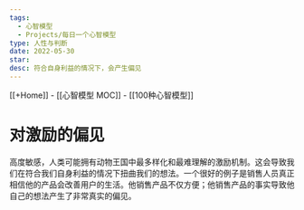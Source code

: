 ```yaml
---
tags:
  - 心智模型
  - Projects/每日一个心智模型
type: 人性与判断
date: 2022-05-30
star: 
desc: 符合自身利益的情况下，会产生偏见
---
```

[[+Home]] - [[心智模型 MOC]] - [[100种心智模型]]


# 对激励的偏见

高度敏感，人类可能拥有动物王国中最多样化和最难理解的激励机制。这会导致我们在符合我们自身利益的情况下扭曲我们的想法。一个很好的例子是销售人员真正相信他的产品会改善用户的生活。他销售产品不仅方便；他销售产品的事实导致他自己的想法产生了非常真实的偏见。